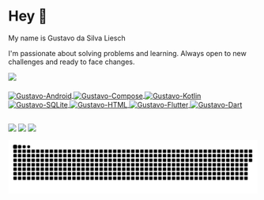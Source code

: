 # Hey 👋

My name is Gustavo da Silva Liesch

I'm passionate about solving problems and learning. Always open to new challenges and ready to face changes.
 <div>
  <a href="https://github.com/SILVAG0D">
  <img height="180em" src="https://github-readme-stats.vercel.app/api?username=SILVAG0D&show_icons=true&theme=dracula&include_all_commits=true&count_private=true"/>
 
</div>
<div style="display: inline_block"><br>
   <img align="center" alt="Gustavo-Android" height="35" width="40" src="https://cdn.jsdelivr.net/gh/devicons/devicon@latest/icons/android/android-plain.svg">
   <img align="center" alt="Gustavo-Compose" height="30" width="40" src="https://cdn.jsdelivr.net/gh/devicons/devicon@latest/icons/jetpackcompose/jetpackcompose-original.svg">
   <img align="center" alt="Gustavo-Kotlin" height="30" width="40" src="https://cdn.jsdelivr.net/gh/devicons/devicon@latest/icons/kotlin/kotlin-original.svg" >
   <img align="center" alt="Gustavo-SQLite" height="30" width="40" src="https://cdn.jsdelivr.net/gh/devicons/devicon@latest/icons/sqlite/sqlite-original.svg">
   <img align="center" alt="Gustavo-HTML" height="30" width="40" src="https://cdn.jsdelivr.net/gh/devicons/devicon@latest/icons/firebase/firebase-original.svg" >
   <img align="center" alt="Gustavo-Flutter" height="30" width="40" src="https://cdn.jsdelivr.net/gh/devicons/devicon/icons/flutter/flutter-original.svg">
   <img align="center" alt="Gustavo-Dart" height="30" width="40" src="https://cdn.jsdelivr.net/gh/devicons/devicon/icons/dart/dart-original.svg">
  
      
          
   

</div>
  
  ##
 
<div> 
    <a href="https://instagram.com/s1lva_gustavo" target="_blank"><img src="https://img.shields.io/badge/-Instagram-%23E4405F?style=for-the-badge&logo=instagram&logoColor=white" target="_blank"></a>
 	   <a href = "mailto:liesch576@gmail.com"><img src="https://img.shields.io/badge/-Gmail-%23333?style=for-the-badge&logo=gmail&logoColor=white" target="_blank"></a>
  <a href="https://www.linkedin.com/in/gustavo-da-silva-liesch-395232201" target="_blank"><img src="https://img.shields.io/badge/-LinkedIn-%230077B5?style=for-the-badge&logo=linkedin&logoColor=white" target="_blank"></a> 
 
   ![Snake animation](https://github.com/SILVAG0D/SILVAG0D/blob/output/github-contribution-grid-snake.svg)
 
</div>
